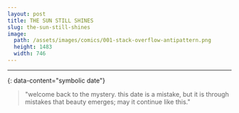 ```yaml
---
layout: post
title: THE SUN STILL SHINES
slug: the-sun-still-shines
image:
  path: /assets/images/comics/001-stack-overflow-antipattern.png
  height: 1483
  width: 746
---
```


---
{: data-content="symbolic date"}

> "welcome back to the mystery. this date is a mistake, but it is through mistakes that beauty emerges; may it continue like this."

